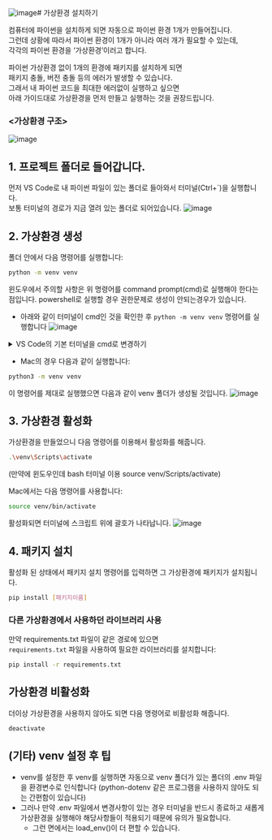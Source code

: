 ![image](https://github.com/user-attachments/assets/184d2b06-4872-4158-a7db-8bdf0d47fac1)# 가상환경 설치하기 

컴퓨터에 파이썬을 설치하게 되면 자동으로 파이썬 환경 1개가 만들어집니다.  
그런데 상황에 따라서 파이썬 환경이 1개가 아니라 여러 개가 필요할 수 있는데,  
각각의 파이썬 환경을 ‘가상환경’이러고 합니다. 

파이썬 가상환경 없이 1개의 환경에 패키지를 설치하게 되면  
패키지 충돌, 버전 충돌 등의 에러가 발생할 수 있습니다.  
그래서 내 파이썬 코드을 최대한 에러없이 실행하고 싶으면  
아래 가이드대로 가상환경을 먼저 만들고 실행하는 것을 권장드립니다.

### <가상환경 구조>
![image](https://github.com/user-attachments/assets/a68f40da-40c7-40ef-afda-d68ae3b91fbe)


## 1. 프로젝트 폴더로 들어갑니다.
먼저 VS Code로 내 파이썬 파일이 있는 폴더로 들아와서 터미널(Ctrl+`)을 실행합니다.  
보통 터미널의 경로가 지금 열려 있는 폴더로 되어있습니다.
![image](https://github.com/user-attachments/assets/31749776-0864-44c5-9725-eae2c3a38d23)


## 2. 가상환경 생성
폴더 안에서 다음 명령어를 실행합니다:
```bash
python -m venv venv
```

윈도우에서 주의할 사항은 위 명령어를 command prompt(cmd)로 실행해야 한다는 점입니다.
powershell로 실행할 경우 권한문제로 생성이 안되는경우가 있습니다.
- 아래와 같이 터미널이 cmd인 것을 확인한 후 `python -m venv venv` 명령어를 실행합니다 
![image](https://github.com/user-attachments/assets/491aed35-5b97-4f7e-8c17-588a7551722a)


<details>
  <summary>VS Code의 기본 터미널을 cmd로 변경하기</summary>
  
가급적이면 아래와 같은 방법으로 VS Code의 기본 터미널을 cmd로 변경하는 것을 권장드립니다.  
![image](https://github.com/user-attachments/assets/4df12f74-5104-4617-bc86-ee8f8afa8b06)
![image](https://github.com/user-attachments/assets/c542146a-e154-4101-afe4-0c5e0564f29f)

</details>



- Mac의 경우 다음과 같이 실행합니다:
```bash
python3 -m venv venv
```

이 명령어를 제대로 실행했으면 다음과 같이 venv 폴더가 생성될 것입니다.
![image](https://github.com/user-attachments/assets/15a5461e-4d84-44d3-bb87-23774bdeed8b)



## 3. 가상환경 활성화
가상환경을 만들었으니
다음 명령어를 이용해서 활성화를 해줍니다. 

```bash
.\venv\Scripts\activate
```
(만약에 윈도우인데 bash 터미널 이용  source venv/Scripts/activate)


Mac에서는 다음 명령어를 사용합니다:
```bash
source venv/bin/activate
```
활성화되면 터미널에 스크립트 위에 괄호가 나타납니다.
![image](https://github.com/user-attachments/assets/67195cde-b79e-4dbb-aa5c-5bd6b7cc00f3)


## 4. 패키지 설치
활성화 된 상태에서 패키지 설치 명령어를 입력하면 그 가상환경에 패키지가 설치됩니다.
```bash
pip install [패키지이름]
```

### 다른 가상환경에서 사용하던 라이브러리 사용
만약 requirements.txt 파일이 같은 경로에 있으면   
`requirements.txt` 파일을 사용하여 필요한 라이브러리를 설치합니다:
```bash
pip install -r requirements.txt
```

## 가상환경 비활성화
더이상 가상환경을 사용하지 않아도 되면 다음 명령어로 비활성화 해줍니다.
```bash
deactivate
```

## (기타) venv 설정 후 팁
- venv를 설정한 후 venv를 실행하면 자동으로 venv 폴더가 있는 폴더의 .env 파일을 환경변수로 인식합니다 (python-dotenv 같은 프로그램을 사용하지 않아도 되는 간편함이 있습니다)
- 그러나 만약 .env 파일에서 변경사항이 있는 경우 터미널을 반드시 종료하고 새롭게 가상환경을 실행해야 해당사항들이 적용되기 때문에 유의가 필요합니다.
    - 그런 면에서는 load_env()이 더 편할 수 있습니다.


